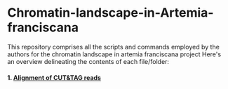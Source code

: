 # Chromatin-landscape-in-Artemia-franciscana
This repository comprises all the scripts and commands employed by the authors for the chromatin landscape in artemia franciscana project
Here's an overview delineating the contents of each file/folder:

#### 1. [Alignment of CUT&TAG reads](https://github.com/vkb25/Chromatin-landscape-in-Artemia-franciscana/blob/8c617acdb6e7b649a9a1ebb00b780f8595015ab2/alignment_processingCUT_TAGreads.md)

